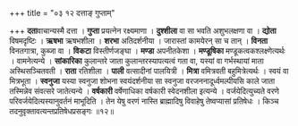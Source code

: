 +++
title = "०३ १२ दत्ताङ् गुप्ताम्"

+++
**दता**वाचान्यस्मै दत्ता ।
**गुप्ता** प्रयत्नेन रक्ष्यमाणा ।
**दुश्शीला** वा सा भवति अशुभलक्षणा वा ।
**द्योता** विषमदृष्टिः ।
**ऋषभा** ऋषभशीला ।
**शरभा** अतिदर्शनीया ।
जारास्तां कामयेरन् सा च तान् ।
**विनता** विनतगात्रा, कुब्जा वा ।
**विकटा** विस्तीर्णजङ्घा ।
**मण्डा** अपनीतकेशा ।
**मण्डूषिका** मण्डूकत्वकश्लक्ष्णेत्यर्थः ।
वामनेत्यन्ये ।
**सांकारिका** कुलान्तरे जाता कुलान्तरस्यापत्यत्वं गता वा, यस्यां वा गर्भस्थायां माता अस्थिसञ्चितवती ।
**राता** रतिशीला ।
**पाली** वत्सादीनां पालयित्री ।
**मित्रा** वमित्रवती बहुमित्रेत्यर्थः ।
स्वयं वा मित्रभूता ।
**स्वनुजा** यस्या स्वनुजा शोभना स्वयंदर्शनीया सा स्वनुजा वरजननादूर्ध्वमल्पीयसि काले जाता तस्मिन्नेव संवत्सरे जातेत्यन्ये ।
**वर्षकारी** वर्षेणाधिका वर्षकारी स्वेदनशीला इत्यन्ये ।
वर्जयेदित्युच्यते वरणे परिवर्जयेदित्यस्यानुवर्तनं माभूदिति ।
तेन येषु वरणं नास्ति ब्राह्मादिषु विवाहेषु तेष्वप्यासां प्रतिषेधः ।
किञ्च तदनुवृक्तावत्यन्तप्रतिषेधप्रसङ्गः ॥१२॥
